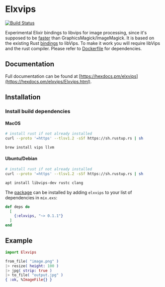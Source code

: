 # Elxvips
[![Build Status](https://travis-ci.org/dpostolachi/elxvips.png?branch=master)](https://travis-ci.org/dpostolachi/elxvips)

Experimental Elixir bindings to libvips for image processing, since it's supposed to be [faster](https://github.com/libvips/libvips/wiki/Speed-and-memory-use) than GraphicsMagick/ImageMagick. It is based on the existing Rust [bindings](https://github.com/augustocdias/libvips-rust-bindings) to libVips. To make it work you will require libVips and the rust compiler. Please refer to [Dockerfile](https://github.com/dpostolachi/elxvips/blob/master/Dockerfile) for dependencies.

## Documentation

Full documentation can be found at [https://hexdocs.pm/elxvips](https://hexdocs.pm/elxvips/Elxvips.html).

## Installation

### Install build dependencies

#### MacOS
```bash
# install rust if not already installed
curl --proto '=https' --tlsv1.2 -sSf https://sh.rustup.rs | sh

brew install vips llvm
```

#### Ubuntu/Debian
```bash
# install rust if not already installed
curl --proto '=https' --tlsv1.2 -sSf https://sh.rustup.rs | sh

apt install libvips-dev rustc clang
```

The [package](https://hex.pm/packages/elxvips) can be installed by adding `elxvips` to your list of dependencies in `mix.exs`:

```elixir
def deps do
  [
    {:elxvips, "~> 0.1.1"}
  ]
end
```

## Example

```elixir
import Elxvips

from_file( "image.png" )
|> resize( height: 100 )
|> jpg( strip: true )
|> to_file( "output.jpg" )
{ :ok, %ImageFile{} }
```
